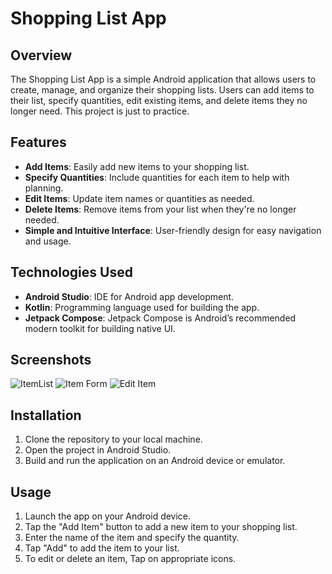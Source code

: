 # Shopping List App

## Overview
The Shopping List App is a simple Android application that allows users to create, manage, and organize their shopping lists. Users can add items to their list, specify quantities, edit existing items, and delete items they no longer need. This project is just to practice.

## Features
- **Add Items**: Easily add new items to your shopping list.
- **Specify Quantities**: Include quantities for each item to help with planning.
- **Edit Items**: Update item names or quantities as needed.
- **Delete Items**: Remove items from your list when they're no longer needed.
- **Simple and Intuitive Interface**: User-friendly design for easy navigation and usage.

## Technologies Used
- **Android Studio**: IDE for Android app development.
- **Kotlin**: Programming language used for building the app.
- **Jetpack Compose**: Jetpack Compose is Android’s recommended modern toolkit for building native UI.

## Screenshots
![ItemList](screenshots/ShoppingList-screenshot1.png)
![Item Form](screenshots/ShoppingList-screenshot2.png)
![Edit Item](screenshots/ShoppingList-screenshot3.png)

## Installation
1. Clone the repository to your local machine.
2. Open the project in Android Studio.
3. Build and run the application on an Android device or emulator.

## Usage
1. Launch the app on your Android device.
2. Tap the "Add Item" button to add a new item to your shopping list.
3. Enter the name of the item and specify the quantity.
4. Tap "Add" to add the item to your list.
5. To edit or delete an item, Tap on appropriate icons.